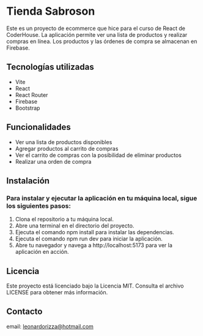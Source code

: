 # Tienda Sabroson
Este es un proyecto de ecommerce que hice para el curso de React de CoderHouse. La aplicación permite ver una lista de productos y realizar compras en línea. Los productos y las órdenes de compra se almacenan en Firebase.

## Tecnologías utilizadas
- Vite
- React
- React Router
- Firebase
- Bootstrap

## Funcionalidades
- Ver una lista de productos disponibles
- Agregar productos al carrito de compras
- Ver el carrito de compras con la posibilidad de eliminar productos
- Realizar una orden de compra

## Instalación

### Para instalar y ejecutar la aplicación en tu máquina local, sigue los siguientes pasos:

1. Clona el repositorio a tu máquina local.
2. Abre una terminal en el directorio del proyecto.
3. Ejecuta el comando npm install para instalar las dependencias.
4. Ejecuta el comando npm run dev para iniciar la aplicación.
5. Abre tu navegador y navega a http://localhost:5173 para ver la aplicación en acción.

## Licencia
Este proyecto está licenciado bajo la Licencia MIT. Consulta el archivo LICENSE para obtener más información.

## Contacto
email: leonardorizza@hotmail.com